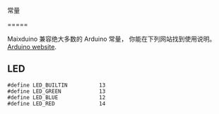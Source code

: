 常量

=====

Maixduino 兼容绝大多数的 Arduino 常量， 你能在下列网站找到使用说明。[Arduino website](https://www.arduino.cc/reference/en/#variables).

## LED
```
#define LED_BUILTIN          13
#define LED_GREEN            13
#define LED_BLUE             12
#define LED_RED              14
```
